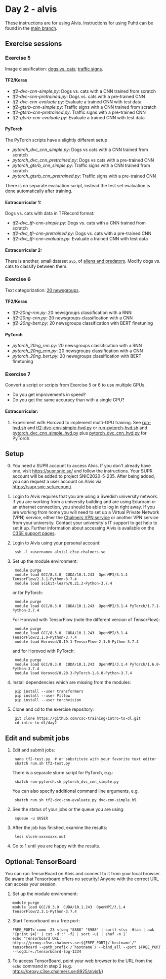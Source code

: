 # Day 2 - alvis

These instructions are for using Alvis. Instructions for using Puhti can be found in the [main branch](https://github.com/csc-training/intro-to-dl/tree/master/day2).

## Exercise sessions

### Exercise 5

Image classification: [dogs vs. cats](imgs/dvc.png); [traffic signs](imgs/gtsrb-montage.png).

#### TF2/Keras

* *tf2-dvc-cnn-simple.py*: Dogs vs. cats with a CNN trained from scratch
* *tf2-dvc-cnn-pretrained.py*: Dogs vs. cats with a pre-trained CNN
* *tf2-dvc-cnn-evaluate.py*: Evaluate a trained CNN with test data
* *tf2-gtsrb-cnn-simple.py*: Traffic signs with a CNN trained from scratch
* *tf2-gtsrb-cnn-pretrained.py*: Traffic signs with a pre-trained CNN
* *tf2-gtsrb-cnn-evaluate.py*: Evaluate a trained CNN with test data

#### PyTorch

The PyTorch scripts have a slightly different setup:

* *pytorch_dvc_cnn_simple.py*: Dogs vs cats with a CNN trained from scratch
* *pytorch_dvc_cnn_pretrained.py*: Dogs vs cats with a pre-trained CNN
* *pytorch_gtsrb_cnn_simple.py*: Traffic signs with a CNN trained from scratch
* *pytorch_gtsrb_cnn_pretrained.py*: Traffic signs with a pre-trained CNN

There is no separate evaluation script, instead the test set
evaluation is done automatically after training.

#### Extracurricular 1:

Dogs vs. cats with data in TFRecord format: 

* *tf2-dvc_tfr-cnn-simple.py*: Dogs vs. cats with a CNN trained from scratch
* *tf2-dvc_tfr-cnn-pretrained.py*: Dogs vs. cats with a pre-trained CNN
* *tf2-dvc_tfr-cnn-evaluate.py*: Evaluate a trained CNN with test data

#### Extracurricular 2:

There is another, small dataset `avp`, of [aliens and predators](imgs/avp.png). Modify dogs vs. cats to classify between them.  

### Exercise 6

Text categorization: [20 newsgroups](http://www.cs.cmu.edu/afs/cs.cmu.edu/project/theo-20/www/data/news20.html).

#### TF2/Keras

* *tf2-20ng-rnn.py*: 20 newsgroups classification with a RNN
* *tf2-20ng-cnn.py*: 20 newsgroups classification with a CNN
* *tf2-20ng-bert.py*: 20 newsgroups classification with BERT finetuning

#### PyTorch

* *pytorch_20ng_rnn.py*: 20 newsgroups classification with a RNN
* *pytorch_20ng_cnn.py*: 20 newsgroups classification with a CNN
* *pytorch_20ng_bert.py*: 20 newsgroups classification with BERT finetuning

### Exercise 7

Convert a script or scripts from Exercise 5 or 6 to use multiple GPUs.

* Do you get improvements in speed?
* Do you get the same accuracy than with a single GPU?

#### Extracurricular:

1. Experiment with Horovod to implement multi-GPU training. See [run-hvd.sh](run-hvd.sh) and [tf2-dvc-cnn-simple-hvd.py](tf2-dvc-cnn-simple-hvd.py) or [run-pytorch-hvd.sh](run-pytorch-hvd.sh) and [pytorch_dvc_cnn_simple_hvd.py](pytorch_dvc_cnn_simple_hvd.py) plus [pytorch_dvc_cnn_hvd.py](pytorch_dvc_cnn_hvd.py) for PyTorch.

## Setup

0. You need a SUPR account to access Alvis. If you don't already have one, visit
   https://supr.snic.se/ and follow the instructions. 
   Your SUPR account will be added to project SNIC2020-5-235. After being 
   added, you can request a user account on Alvis via https://supr.snic.se/account/.

1. Login to Alvis requires that you are using a Swedish university network. 
   If you are working from a university building and are using Eduroam or an ethernet connection, 
   you should be able to log in right away.
   If you are working from home you will need to set up a Virtual Private Network (VPN) service, either the 
   [Chalmers VPN service](https://it.portal.chalmers.se/itportal/NonCDAWindows/NonCDAWindows#remote) 
   or another VPN service from your university. Contact your university's IT support to get help 
   to set it up. Further information about accessing Alvis 
   is available on the [C3SE support pages](https://www.c3se.chalmers.se/documentation/connecting/).

2. Login to Alvis using your personal account:

        ssh -l <username> alvis1.c3se.chalmers.se
        
3. Set up the module environment:

        module purge
        module load GCC/8.3.0  CUDA/10.1.243  OpenMPI/3.1.4 TensorFlow/2.3.1-Python-3.7.4
        module load scikit-learn/0.21.3-Python-3.7.4

   or for PyTorch:
   
        module purge
        module load GCC/8.3.0  CUDA/10.1.243  OpenMPI/3.1.4 PyTorch/1.7.1-Python-3.7.4

   For Horovod with TensorFlow (note the different version of TensorFlow):

        module purge
        module load GCC/8.3.0  CUDA/10.1.243  OpenMPI/3.1.4 TensorFlow/2.1.0-Python-3.7.4
        module load Horovod/0.19.1-TensorFlow-2.1.0-Python-3.7.4

   and for Horovod with PyTorch:

        module purge
        module load GCC/8.3.0  CUDA/10.1.243  OpenMPI/3.1.4 PyTorch/1.6.0-Python-3.7.4
        module load Horovod/0.20.3-PyTorch-1.6.0-Python-3.7.4

4. Install dependencies which are missing from the modules:

        pip install --user transformers
        pip install --user Pillow
        pip install --user torchvision 

5. Clone and cd to the exercise repository:

        git clone https://github.com/csc-training/intro-to-dl.git
        cd intro-to-dl/day2

## Edit and submit jobs

1. Edit and submit jobs:

        nano tf2-test.py  # or substitute with your favorite text editor
        sbatch run.sh tf2-test.py  

   There is a separate slurm script for PyTorch, e.g.:
   
        sbatch run-pytorch.sh pytorch_dvc_cnn_simple.py

   You can also specify additional command line arguments, e.g.

        sbatch run.sh tf2-dvc-cnn-evaluate.py dvc-cnn-simple.h5

2. See the status of your jobs or the queue you are using:

        squeue -u $USER

3. After the job has finished, examine the results:

        less slurm-xxxxxxxx.out

4. Go to 1 until you are happy with the results.

## Optional: TensorBoard

You can run TensorBoard on Alvis and connect to it from your local browser. Be aware that 
Tensorboard offers no security! Anyone with the correct URL can access your session.

1. Set up the module environment:

       module purge
       module load GCC/8.3.0  CUDA/10.1.243  OpenMPI/3.1.4 TensorFlow/2.3.1-Python-3.7.4

2. Start Tensorboard on a free port:

       FREE_PORT=`comm -23 <(seq "8888" "8988" | sort) <(ss -Htan | awk '{print $4}' | cut -d':' -f2 | sort -u) | shuf -n 1`
       echo "Tensorboard URL: https://proxy.c3se.chalmers.se:${FREE_PORT}/`hostname`/"
       tensorboard --path_prefix /`hostname`/ --bind_all --port $FREE_PORT --logdir=./tensorboard-log-1234

3. To access TensorBoard, point your web browser to the URL from the `echo` command in step 2
   (e.g. https://proxy.c3se.chalmers.se:8925/alvis1/)

